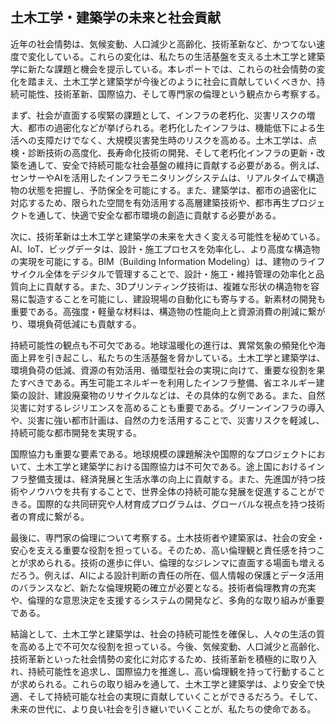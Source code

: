 ## 土木工学・建築学の未来と社会貢献

近年の社会情勢は、気候変動、人口減少と高齢化、技術革新など、かつてない速度で変化している。これらの変化は、私たちの生活基盤を支える土木工学と建築学に新たな課題と機会を提示している。本レポートでは、これらの社会情勢の変化を踏まえ、土木工学と建築学が今後どのように社会に貢献していくべきか、持続可能性、技術革新、国際協力、そして専門家の倫理という観点から考察する。

まず、社会が直面する喫緊の課題として、インフラの老朽化、災害リスクの増大、都市の過密化などが挙げられる。老朽化したインフラは、機能低下による生活への支障だけでなく、大規模災害発生時のリスクを高める。土木工学は、点検・診断技術の高度化、長寿命化技術の開発、そして老朽化インフラの更新・改築を通して、安全で持続可能な社会基盤の維持に貢献する必要がある。例えば、センサーやAIを活用したインフラモニタリングシステムは、リアルタイムで構造物の状態を把握し、予防保全を可能にする。また、建築学は、都市の過密化に対応するため、限られた空間を有効活用する高層建築技術や、都市再生プロジェクトを通して、快適で安全な都市環境の創造に貢献する必要がある。

次に、技術革新は土木工学と建築学の未来を大きく変える可能性を秘めている。AI、IoT、ビッグデータは、設計・施工プロセスを効率化し、より高度な構造物の実現を可能にする。BIM（Building Information Modeling）は、建物のライフサイクル全体をデジタルで管理することで、設計・施工・維持管理の効率化と品質向上に貢献する。また、3Dプリンティング技術は、複雑な形状の構造物を容易に製造することを可能にし、建設現場の自動化にも寄与する。新素材の開発も重要である。高強度・軽量な材料は、構造物の性能向上と資源消費の削減に繋がり、環境負荷低減にも貢献する。

持続可能性の観点も不可欠である。地球温暖化の進行は、異常気象の頻発化や海面上昇を引き起こし、私たちの生活基盤を脅かしている。土木工学と建築学は、環境負荷の低減、資源の有効活用、循環型社会の実現に向けて、重要な役割を果たすべきである。再生可能エネルギーを利用したインフラ整備、省エネルギー建築の設計、建設廃棄物のリサイクルなどは、その具体的な例である。また、自然災害に対するレジリエンスを高めることも重要である。グリーンインフラの導入や、災害に強い都市計画は、自然の力を活用することで、災害リスクを軽減し、持続可能な都市開発を実現する。

国際協力も重要な要素である。地球規模の課題解決や国際的なプロジェクトにおいて、土木工学と建築学における国際協力は不可欠である。途上国におけるインフラ整備支援は、経済発展と生活水準の向上に貢献する。また、先進国が持つ技術やノウハウを共有することで、世界全体の持続可能な発展を促進することができる。国際的な共同研究や人材育成プログラムは、グローバルな視点を持つ技術者の育成に繋がる。

最後に、専門家の倫理について考察する。土木技術者や建築家は、社会の安全・安心を支える重要な役割を担っている。そのため、高い倫理観と責任感を持つことが求められる。技術の進歩に伴い、倫理的なジレンマに直面する場面も増えるだろう。例えば、AIによる設計判断の責任の所在、個人情報の保護とデータ活用のバランスなど、新たな倫理規範の確立が必要となる。技術者倫理教育の充実や、倫理的な意思決定を支援するシステムの開発など、多角的な取り組みが重要である。

結論として、土木工学と建築学は、社会の持続可能性を確保し、人々の生活の質を高める上で不可欠な役割を担っている。今後、気候変動、人口減少と高齢化、技術革新といった社会情勢の変化に対応するため、技術革新を積極的に取り入れ、持続可能性を追求し、国際協力を推進し、高い倫理観を持って行動することが求められる。これらの取り組みを通して、土木工学と建築学は、より安全で快適、そして持続可能な社会の実現に貢献していくことができるだろう。そして、未来の世代に、より良い社会を引き継いでいくことが、私たちの使命である。
